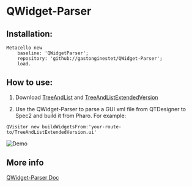 # QWidget-Parser
## Installation:

``` smalltalk
Metacello new
	baseline: 'QWidgetParser';
	repository: 'github://gastonginestet/QWidget-Parser';
	load.
```
## How to use:
1. Download <a id="raw-url" href="https://raw.githubusercontent.com/gastonginestet/QWidget-Parser/master/examples/TreeAndList.ui" download>TreeAndList</a> and <a id="raw-url" href="https://raw.githubusercontent.com/gastonginestet/QWidget-Parser/master/examples/TreeAndListExtendedVersion.ui" download>TreeAndListExtendedVersion</a>

2. Use the QWidget-Parser to parse a GUI xml file from QTDesigner to Spec2 and build it from Pharo. For example:
``` smalltalk
QVisitor new buildWidgetsFrom:'your-route-to/TreeAndListExtendedVersion.ui' 
```
![Demo ](https://j.gifs.com/91VQDD.gif)

## More info
[QWidget-Parser Doc](https://github.com/gastonginestet/QWidget-Parser/wiki/Construcci%C3%B3n-Autom%C3%A1tica-de-ventanas-en-Pharo-Spec2)
